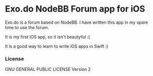 # Exo.do NodeBB Forum app for iOS

Exo.do is a forum based on NodeBB. I have written this app in my spare time to use the forum.

It is my first iOS app, so it isn't beautyful :(

It is a good way to learn to write iOS apps in Swift :)



### License
GNU GENERAL PUBLIC LICENSE Version 2